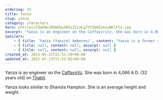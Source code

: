 ```yaml
---
ordering: 33
title: Yanza
slug: yanza
category: characters
hero: entries/CDeD0wJHdmOUy4EOzI2iaCg7YCGbHZxmJuBKlFIa.jpg
excerpt: "Yanza is an engineer on the Caffaviritz. She was born in 4,066 A.D. (32 years old) on Thabit.\nYanza..."
spoilers:
    - { title: 'Yanza (Yanziel Amberen)', content: "Yanza is a former and current engineer on the [Vinillense](/category/spaceships/vinillense), formerly an engineer on the [Caffaviritz](/category/spaceships/caffaviritz). She was born in 4,066 A.D. (32 years old) on [Thabit](/category/planets-cities/thabit).\r\n\r\nYanza helped [Gabby](/category/characters/gabby) improve xyr [blocking device](/category/tech-futurism/blocking-device) after [Mary](/category/characters/mary) and [Davi](/category/characters/davi) ordered xem to destroy it.\r\n\r\nYanza looks similar to Shanola Hampton. She is an average height and weight.\r\n\r\n**Family:** Gabby (spouse)\r\n\r\n**Pronunciation:**\r\n- yon zeel’\r\n- om’ bear en", excerpt: 'Yanza is a former and current engineer on the Vinillense, formerly an engineer on the Caffaviritz. S...' }
    - { title: null, content: null, excerpt: null }
    - { title: null, content: null, excerpt: null }
created_at: 2023-05-21T21:51:20+00:00
updated_at: 2023-07-13T17:51:01+00:00
---
```

Yanza is an engineer on the [Caffaviritz](/category/spaceships/caffaviritz). She was born in 4,066 A.D. (32 years old) on [Thabit](/category/planets-cities/thabit).

Yanza looks similar to Shanola Hampton. She is an average height and weight.